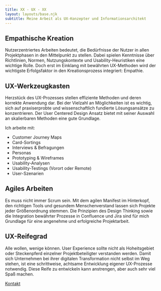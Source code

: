 ```yaml
---
title: XX - UX - XX
layout: layouts/base.njk
subtitle: Meine Arbeit als UX-Konzepter und Informationsarchitekt
---
```

## Empathische Kreation

Nutzerzentriertes Arbeiten bedeutet, die Bedürfnisse der Nutzer in allen Projektphasen in den Mittelpunkt zu stellen. Dabei spielen Kenntnisse über Richtlinien, Normen, Nutzungskontexte und Usability-Heuristiken eine wichtige Rolle. Doch erst im Einklang mit bewährten UX-Methoden wird der wichtigste Erfolgsfaktor in den Kreationsprozess integriert: Empathie.

## UX-Werkzeugkasten

Herzstück des UX-Prozesses stellen effiziente Methoden und deren korrekte Anwendung dar. Bei der Vielzahl an Möglichkeiten ist es wichtig, sich auf praxiserprobte und wissenschaftlich fundierte Lösungsansätze zu konzentrieren. Der User Centered Design Ansatz bietet mit seiner Auswahl an skalierbaren Methoden eine gute Grundlage.

Ich arbeite mit:

- Customer Journey Maps
- Card-Sortings
- Interviews & Befragungen
- Personas
- Prototyping & Wireframes
- Usability-Analysen
- Usability-Testings (Vorort oder Remote)
- User-Szenarien

## Agiles Arbeiten

Es muss nicht immer Scrum sein. Mit dem agilen Manifest im Hinterkopf, den richtigen Tools und gesundem Menschenverstand lassen sich Projekte jeder Größenordnung stemmen. Die Prinzipien des Design Thinking sowie die Integration bewährter Prozesse in Confluence und Jira sind für mich Grundlage für eine angenehme und erfolgreiche Projektarbeit.

## UX-Reifegrad

Alle wollen, wenige können. User Experience sollte nicht als Hoheitsgebiet oder Steckenpferd einzelner Projektbeteiligter verstanden werden. Damit sich Unternehmen bei ihrer digitalen Transformation nicht selbst im Weg stehen, ist eine schrittweise, achtsame Entwicklung eigener UX-Prozesse notwendig. Diese Reife zu entwickeln kann anstrengen, aber auch sehr viel Spaß machen.

<a href="mailto:m.mustermann@domain.de" class="myButton">Kontakt</a>

